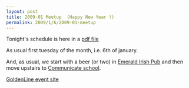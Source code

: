 ```yaml
--- 
layout: post
title: 2009-01 Meetup  (Happy New Year !)
permalink: 2009/1/6/2009-01-meetup
---
```

Tonight's schedule is here in a [pdf file](http://wrug.eu/assets/2009/1/6/2009-01.pdf)

As usual first tuesday of the month, i.e. 6th of january.

And, as usual, we start with a beer (or two) in [Emerald Irish Pub](http://maps.google.com/maps?f=q&hl=pl&geocode=&q=emerald+pub+warszawa&jsv=134d&sll=37.0625,-95.677068&sspn=31.150864,79.101563&ie=UTF8&ei=F0sQSdX3Ep-4oQPs6NnyAQ&cd=1&cid=52232926,21023957,11545153396629275734&li=lmd&z=14&t=m) and then move upstairs to [Communicate school](http://communicate.pl/findus.html).

[GoldenLine event site](http://www.goldenline.pl/spotkanie/wrug-spotkanie-01-2009)

